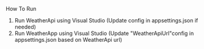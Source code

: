How To Run
1. Run WeatherApi using Visual Studio (Update config in appsettings.json if needed)
2. Run WeatherApp using Visual Studio (Update "WeatherApiUrl"config in appsettings.json based on WeatherApi url)